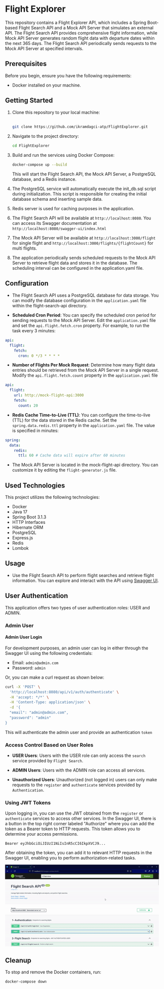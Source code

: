 # Flight Explorer

This repository contains a Flight Explorer API, which includes a Spring Boot-based Flight Search API and a Mock API Server that simulates an external API. The Flight Search API provides comprehensive flight information, while Mock API Server generates random flight data with departure dates within the next 365 days. The Flight Search API periodically sends requests to the Mock API Server at specified intervals.

## Prerequisites

Before you begin, ensure you have the following requirements:

- Docker installed on your machine.

## Getting Started

1. Clone this repository to your local machine:

   ```bash

   git clone https://github.com/ikramdagci-atp/FlightExplorer.git

   ```

2. Navigate to the project directory:

   ```bash
   cd FlightExplorer
   ```

3. Build and run the services using Docker Compose:

   ```bash
   docker-compose up --build
   ```

   This will start the Flight Search API, the Mock API Server, a PostgreSQL database, and a Redis instance.

4. The PostgreSQL service will automatically execute the init_db.sql script during initialization. This script is responsible for creating the initial database schema and inserting sample data.

5. Redis server is used for caching purposes in the application.

6. The Flight Search API will be available at `http://localhost:8080`. You can access its Swagger documentation at `http://localhost:8080/swagger-ui/index.html`

7. The Mock API Server will be available at `http://localhost:3000/flight` for single flight and `http://localhost:3000/flights/{flightCount}` for multi flights.

8. The application periodically sends scheduled requests to the Mock API Server to retrieve flight data and stores it in the database. The scheduling interval can be configured in the application.yaml file.

## Configuration

- The Flight Search API uses a PostgreSQL database for data storage. You can modify the database configuration in the `application.yaml` file within the flight-search-api directory.

- **Scheduled Cron Period**: You can specify the scheduled cron period for sending requests to the Mock API Server. Edit the `application.yaml` file and set the `api.flight.fetch.cron` property. For example, to run the task every 3 minutes:

```yaml
api:
  flight:
    fetch:
      cron: 0 */3 * * * *
```

- **Number of Flights Per Mock Request**: Determine how many flight data entries should be retrieved from the Mock API Server in a single request. Modify the `api.flight.fetch.count` property in the `application.yaml` file

```yaml
api:
  flight:
    url: http://mock-flight-api:3000
    fetch:
      count: 20
```

- **Redis Cache Time-to-Live (TTL)**: You can configure the time-to-live (TTL) for the data stored in the Redis cache. Set the `spring.data.redis.ttl` property in the `application.yaml` file. The value is specified in minutes:

```yaml
spring:
  data:
    redis:
      ttl: 60 # Cache data will expire after 60 minutes
```

- The Mock API Server is located in the mock-flight-api directory. You can customize it by editing the `flight-generator.js` file.

## Used Technologies

This project utilizes the following technologies:

- Docker
- Java 17
- Spring Boot 3.1.3
- HTTP Interfaces
- Hibernate ORM
- PostgreSQL
- Express.js
- Redis
- Lombok

## Usage

- Use the Flight Search API to perform flight searches and retrieve flight information. You can explore and interact with the API using [Swagger UI](http://localhost:8080/swagger-ui/index.html).

## User Authentication

This application offers two types of user authentication roles: USER and ADMIN.

### Admin User

#### Admin User Login

For development purposes, an admin user can log in either through the Swagger UI using the following credentials:

- Email: `admin@admin.com`
- Password: `admin`

Or, you can make a curl request as shown below:

```bash
curl -X 'POST' \
  'http://localhost:8080/api/v1/auth/authenticate' \
  -H 'accept: */*' \
  -H 'Content-Type: application/json' \
  -d '{
  "email": "admin@admin.com",
  "password": "admin"
}
```

This will authenticate the admin user and provide an authentication `token`

### Access Control Based on User Roles

- **USER Users**: Users with the USER role can only access the `search` service provided by `Flight Search`.

- **ADMIN Users**: Users with the ADMIN role can access all services.

- **Unauthorized Users**: Unauthorized (not logged in) users can only make requests to the `register` and `authenticate` services provided by `Authentication`.

### Using JWT Tokens

Upon logging in, you can use the JWT obtained from the `register` or `authenticate` services to access other services. In the Swagger UI, there is a button in the top right corner labeled "Authorize" where you can add the token as a Bearer token to HTTP requests. This token allows you to determine your access permissions.

```plaintext
Bearer eyJhbGciOiJIUzI1NiIsInR5cCI6IkpXVCJ9...
```

After obtaining the token, you can add it to relevant HTTP requests in the Swagger UI, enabling you to perform authorization-related tasks.

![Authentication as admin and find all airports](ui-authenticate.gif)

## Cleanup

To stop and remove the Docker containers, run:

```bash
docker-compose down
```
